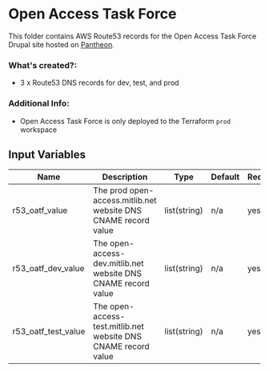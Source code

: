# Open Access Task Force

This folder contains AWS Route53 records for the Open Access Task Force Drupal site hosted on [Pantheon](https://pantheon.io/).

### What's created?:
* 3 x Route53 DNS records for dev, test, and prod

### Additional Info:
* Open Access Task Force is only deployed to the Terraform `prod` workspace

## Input Variables
| Name | Description | Type | Default | Required |
|------|-------------|------|---------|----------|
| r53\_oatf\_value | The prod open\-access.mitlib.net website DNS CNAME record value | list(string) | n/a | yes |
| r53\_oatf\_dev\_value | The open\-access\-dev.mitlib.net website DNS CNAME record value | list(string) | n/a | yes |
| r53\_oatf\_test\_value | The open\-access\-test.mitlib.net website DNS CNAME record value | list(string) | n/a | yes |
